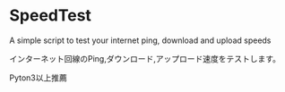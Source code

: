 # SpeedTest
A simple script to test your internet ping, download and upload speeds 

インターネット回線のPing,ダウンロード,アップロード速度をテストします。

Pyton3以上推薦
